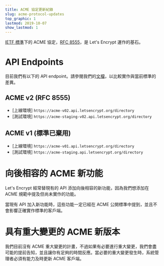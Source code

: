 ```yaml
---
title: ACME 協定更新紀錄
slug: acme-protocol-updates
top_graphic: 1
lastmod: 2019-10-07
show_lastmod: 1
---
```



[IETF 標準](https://letsencrypt.org/2019/03/11/acme-protocol-ietf-standard.html)下的 ACME 協定，[RFC 8555](https://datatracker.ietf.org/doc/rfc8555/)，是 Let's Encrypt 運作的基石。

# API Endpoints

目前我們有以下的 API endpoint。請參閱我們的[文檔](https://github.com/letsencrypt/boulder/blob/main/docs/acme-divergences.md)，以比較實作與當前標準的差異。

## ACME v2 (RFC 8555)

* [上線環境] `https://acme-v02.api.letsencrypt.org/directory`
* [測試環境] `https://acme-staging-v02.api.letsencrypt.org/directory`

## ACME v1 (標準已棄用)

* [上線環境] `https://acme-v01.api.letsencrypt.org/directory`
* [測試環境] `https://acme-staging.api.letsencrypt.org/directory`

# 向後相容的 ACME 新功能

Let's Encrypt 經常替現有的 API 添加向後相容的新功能，因為我們想添加在 ACME 規範中提及但尚未實作的功能。

當現有 API 加入新功能時，這些功能一定已經在 ACME 公開標準中提到，並且不會影響正確實作標準的客戶端。


# 具有重大變更的 ACME 新版本

我們目前沒有 ACME 重大變更的計畫，不過如果有必要進行重大變更，我們會盡可能的提前告知，並且讓你有足夠的時間反應。當必要的重大變更發生時，系統管理者必須有能力及時更新 ACME 客戶端。
